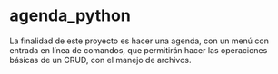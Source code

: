 # agenda_python

La finalidad de este proyecto es hacer una agenda, con un menú con entrada en línea de comandos, que permitirán hacer las operaciones básicas de un CRUD, con el manejo de archivos.